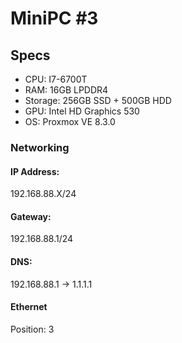 # MiniPC #3

## Specs

- CPU: I7-6700T
- RAM: 16GB LPDDR4
- Storage: 256GB SSD + 500GB HDD
- GPU: Intel HD Graphics 530
- OS: Proxmox VE 8.3.0

### Networking

#### IP Address:

192.168.88.X/24

#### Gateway:

192.168.88.1/24

#### DNS:

192.168.88.1 -> 1.1.1.1

#### Ethernet

Position: 3